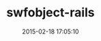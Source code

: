 ---
layout: post
title:  "swfobject-rails"
repo:   "gucki/swfobject-rails"
date:   2015-02-18 17:05:10
gemurl: https://github.com/gucki/swfobject-rails
---